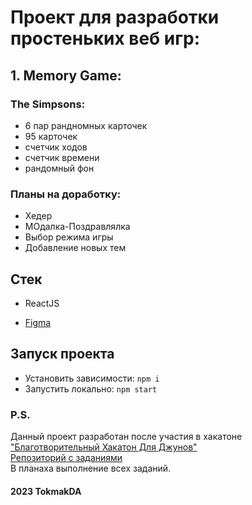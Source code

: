 # Проект для разработки простеньких веб игр:

## 1. Memory Game:

### The Simpsons:

- 6 пар рандномных карточек
- 95 карточек
- счетчик ходов
- счетчик времени
- рандомный фон

### Планы на доработку:

- Хедер
- МОдалка-Поздравлялка
- Выбор режима игры
- Добавление новых тем

## Стек

- ReactJS
<!-- - Redux -->
- [Figma](https://www.figma.com/file/LjIudFHo2lSvS8UwvTcKgk/MyGames?type=design&node-id=0%3A1&mode=design&t=dTY2RznbnuBHwi6Y-1)
<!-- <iframe style="border: 1px solid rgba(0, 0, 0, 0.1);" width="600" height="350" src="https://www.figma.com/embed?embed_host=share&url=https%3A%2F%2Fwww.figma.com%2Ffile%2FLjIudFHo2lSvS8UwvTcKgk%2FMyGames%3Ftype%3Ddesign%26node-id%3D0%253A1%26mode%3Ddesign%26t%3DdTY2RznbnuBHwi6Y-1" allowfullscreen></iframe> -->

## Запуск проекта
- Установить зависимости: `npm i`
- Запустить локально: `npm start`

### P.S.
Данный проект разработан после участия в хакатоне <br />["Благотворительный Хакатон Для Джунов"](https://jun-hackathon-2023.vercel.app/) <br />
[Репозиторий с заданиями](https://github.com/nat-davydova/charity-hackaton-cases) <br />
В планаха выполнение всех заданий.

#### 2023 TokmakDA